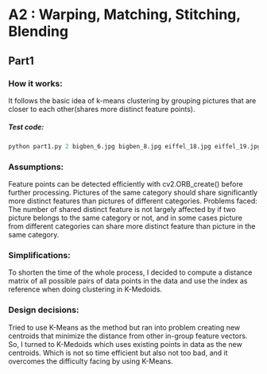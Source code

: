 # A2 : Warping, Matching, Stitching, Blending
## Part1
### How it works:
It follows the basic idea of k-means clustering by grouping pictures that are closer to each other(shares more distinct feature points).
##### Test code:
```python
python part1.py 2 bigben_6.jpg bigben_8.jpg eiffel_18.jpg eiffel_19.jpg part1_output.txt
```
### Assumptions:
Feature points can be detected efficiently with cv2.ORB_create() before further processing.
Pictures of the same category should share significantly more distinct features than pictures of different categories. 
Problems faced:
The number of shared distinct feature is not largely affected by if two picture belongs to the same category or not, and in some cases picture from different categories can share more distinct feature than picture in the same category.
### Simplifications:
To shorten the time of the whole process, I decided to compute a distance matrix of all possible pairs of data points in the data and use the index as reference when doing clustering in K-Medoids.
### Design decisions:
Tried to use K-Means as the method but ran into problem creating new centroids that minimize the distance from other in-group feature vectors. So, I turned to K-Medoids which uses existing points in data as the new centroids. Which is not so time efficient but also not too bad, and it overcomes the difficulty facing by using K-Means.


